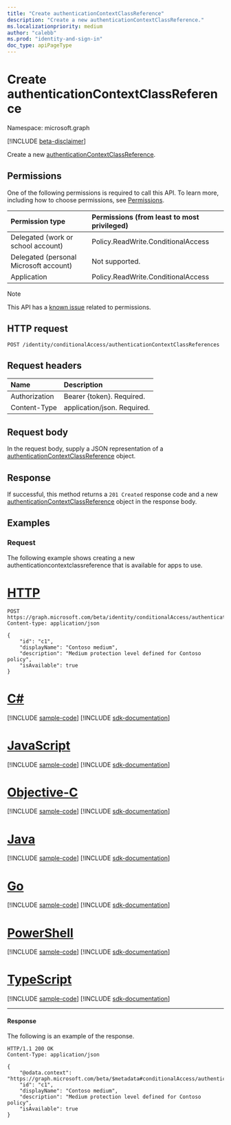 ```yaml
---
title: "Create authenticationContextClassReference"
description: "Create a new authenticationContextClassReference."
ms.localizationpriority: medium
author: "calebb"
ms.prod: "identity-and-sign-in"
doc_type: apiPageType
---
```


# Create authenticationContextClassReference

Namespace: microsoft.graph

[!INCLUDE [beta-disclaimer](../../includes/beta-disclaimer.md)]

Create a new [authenticationContextClassReference](../resources/authenticationContextClassReference.md).

## Permissions

One of the following permissions is required to call this API. To learn more, including how to choose permissions, see [Permissions](/graph/permissions-reference).

|Permission type                        | Permissions (from least to most privileged)                    |
|:--------------------------------------|:---------------------------------------------------------------|
|Delegated (work or school account)     | Policy.ReadWrite.ConditionalAccess |
|Delegated (personal Microsoft account) | Not supported. |
|Application                            | Policy.ReadWrite.ConditionalAccess |

> [!NOTE]
> This API has a [known issue](/graph/known-issues#permissions) related to permissions.

## HTTP request

<!-- { "blockType": "ignored" } -->

```http
POST /identity/conditionalAccess/authenticationContextClassReferences
```

## Request headers

| Name          | Description      |
|:--------------|:-----------------|
| Authorization | Bearer {token}. Required.   |
| Content-Type  | application/json. Required. |

## Request body

In the request body, supply a JSON representation of a [authenticationContextClassReference](../resources/authenticationcontextclassreference.md) object.

## Response

If successful, this method returns a `201 Created` response code and a new [authenticationContextClassReference](../resources/authenticationcontextclassreference.md) object in the response body.

## Examples

### Request
The following example shows creating a new authenticationcontextclassreference that is available for apps to use.




# [HTTP](#tab/http)
<!-- {
  "blockType": "request",
  "name": "create_authenticationcontextclassreference"
}-->

```http
POST https://graph.microsoft.com/beta/identity/conditionalAccess/authenticationContextClassReferences
Content-type: application/json

{
    "id": "c1",
    "displayName": "Contoso medium",
    "description": "Medium protection level defined for Contoso policy",
    "isAvailable": true
}

```
# [C#](#tab/csharp)
[!INCLUDE [sample-code](../includes/snippets/csharp/create-authenticationcontextclassreference-csharp-snippets.md)]
[!INCLUDE [sdk-documentation](../includes/snippets/snippets-sdk-documentation-link.md)]

# [JavaScript](#tab/javascript)
[!INCLUDE [sample-code](../includes/snippets/javascript/create-authenticationcontextclassreference-javascript-snippets.md)]
[!INCLUDE [sdk-documentation](../includes/snippets/snippets-sdk-documentation-link.md)]

# [Objective-C](#tab/objc)
[!INCLUDE [sample-code](../includes/snippets/objc/create-authenticationcontextclassreference-objc-snippets.md)]
[!INCLUDE [sdk-documentation](../includes/snippets/snippets-sdk-documentation-link.md)]

# [Java](#tab/java)
[!INCLUDE [sample-code](../includes/snippets/java/create-authenticationcontextclassreference-java-snippets.md)]
[!INCLUDE [sdk-documentation](../includes/snippets/snippets-sdk-documentation-link.md)]

# [Go](#tab/go)
[!INCLUDE [sample-code](../includes/snippets/go/create-authenticationcontextclassreference-go-snippets.md)]
[!INCLUDE [sdk-documentation](../includes/snippets/snippets-sdk-documentation-link.md)]

# [PowerShell](#tab/powershell)
[!INCLUDE [sample-code](../includes/snippets/powershell/create-authenticationcontextclassreference-powershell-snippets.md)]
[!INCLUDE [sdk-documentation](../includes/snippets/snippets-sdk-documentation-link.md)]

# [TypeScript](#tab/typescript)
[!INCLUDE [sample-code](../includes/snippets/typescript/create-authenticationcontextclassreference-typescript-snippets.md)]
[!INCLUDE [sdk-documentation](../includes/snippets/snippets-sdk-documentation-link.md)]

---




#### Response

The following is an example of the response.
<!-- {
  "blockType": "response",
  "truncated": false,
  "@odata.type": "microsoft.graph.authenticationContextClassReference"
} -->

```http
HTTP/1.1 200 OK
Content-Type: application/json

{
    "@odata.context": "https://graph.microsoft.com/beta/$metadata#conditionalAccess/authenticationContextClassReference/$entity",
    "id": "c1",
    "displayName": "Contoso medium",
    "description": "Medium protection level defined for Contoso policy",
    "isAvailable": true
}

```

<!-- uuid: 16cd6b66-4b1a-43a1-adaf-3a886856ed98
2019-02-04 14:57:30 UTC -->
<!-- {
  "type": "#page.annotation",
  "description": "Create authenticationContextClassReference",
  "keywords": "",
  "section": "documentation",
  "tocPath": ""
}-->
